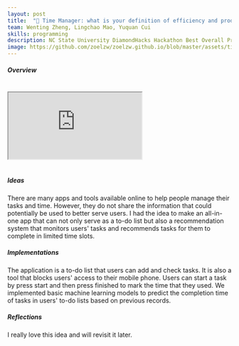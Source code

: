 ```yaml
---
layout: post
title:  "🏅 Time Manager: what is your definition of efficiency and productivity"
team: Wenting Zheng, Lingchao Mao, Yuquan Cui
skills: programming 
description: NC State University DiamondHacks Hackathon Best Overall Prize (University-level Hackathon)
image: https://github.com/zoelzw/zoelzw.github.io/blob/master/assets/timeManager.png?raw=true
---
```

<div class="row">
  <div class="col-md-3">
    <h5 class="Heading"> Overview </h5>
    <br>
  </div>
  <div class="col-md-9">
    <div class="d-flex justify-content-center embed-responsive embed-responsive-16by9">
      <iframe class="embed-responsive-item" src="https://www.youtube.com/embed/xEbf0-N4MA4" allowfullscreen></iframe>
    </div>
    <br>
  </div>
</div>

<!-- <hr bordercolor = "lightgrey"> -->

<div class="row">
  <div class="col-md-3">
    <h5 class="Heading"> Ideas </h5>
  </div>
  
  <div class="col-md-9">
    <p> 
      There are many apps and tools available online to help people manage their tasks and time. However, they do not share the information that could potentially be used to better serve users. I had the idea to make an all-in-one app that can not only serve as a to-do list but also a recommendation system that monitors users' tasks and recommends tasks for them to complete in limited time slots.  
    </p>
  </div>


</div>
<div class="row">
  <div class="col-md-3">
    <!-- <span style="font-size: 2em; color: red;">
        <i class="fa fa-angle-right "></i>
    </span> -->
    <h5 class="Heading"> Implementations </h5>
  </div>
  
  <div class="col-md-9">
    <p>
       The application is a to-do list that users can add and check tasks. It is also a tool that blocks users' access to their mobile phone. Users can start a task by press start and then press finished to mark the time that they used. We implemented basic machine learning models to predict the completion time of tasks in users' to-do lists based on previous records. 
    </p> 
  </div>
</div>

<!-- <hr bordercolor = "lightgrey"> -->

<div class="row">
  <div class="col-md-3">
    <!-- <span style="font-size: 2em; color: red;">
        <i class="fa fa-angle-right "></i>
    </span> -->
    <h5 class="Heading"> Reflections </h5>
  </div>
  
  <div class="col-md-9">
    <p> 
      I really love this idea and will revisit it later. 
    </p>
  </div>
</div>
